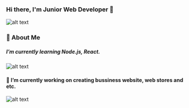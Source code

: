 ### Hi there, I'm Junior Web Developer 👋
![alt text](https://media4.giphy.com/media/RbDKaczqWovIugyJmW/giphy.gif?cid=ecf05e472fkfsq0j9c7osnq18ig0s43zrw5c8r6d6bprvv0v&rid=giphy.gif&ct=g)
### 💬 About Me
##### I’m currently learning Node.js, React.
![alt text](https://media0.giphy.com/media/VTtANKl0beDFQRLDTh/200w.webp?cid=ecf05e472fkfsq0j9c7osnq18ig0s43zrw5c8r6d6bprvv0v&rid=200w.webp&ct=g)
#### 🔭 I’m currently working on creating bussiness website, web stores and etc.
![alt text](https://media0.giphy.com/media/WyXzZAzHOvtnYdDbgE/200w.webp?cid=ecf05e47kzr14stbsh5hbvyx5yqp1jo3fi60mwyujlkjubi7&rid=200w.webp&ct=g)
